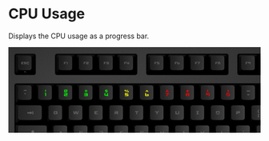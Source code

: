 # CPU Usage

Displays the CPU usage as a progress bar.

![CPU Usage on a Das Keyboard Q](assets/image.png "Q CPU Usage")
